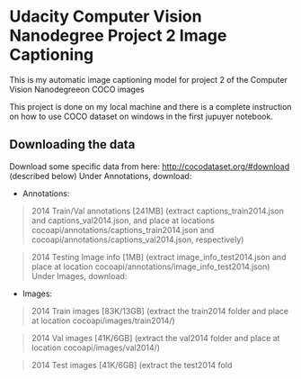 # Udacity Computer Vision Nanodegree Project 2 Image Captioning 
This is my automatic image captioning model for project 2 of the Computer Vision Nanodegreeon COCO images

This project is done on my local machine and there is a complete instruction on how to use COCO dataset on windows in the first jupuyer notebook.

## Downloading the data
Download some specific data from here: http://cocodataset.org/#download (described below) Under Annotations, download:

- Annotations:

> 2014 Train/Val annotations [241MB] (extract captions_train2014.json and captions_val2014.json, and place at locations cocoapi/annotations/captions_train2014.json and cocoapi/annotations/captions_val2014.json, respectively)

> 2014 Testing Image info [1MB] (extract image_info_test2014.json and place at location cocoapi/annotations/image_info_test2014.json) Under Images, download:

- Images:

> 2014 Train images [83K/13GB] (extract the train2014 folder and place at location cocoapi/images/train2014/)

> 2014 Val images [41K/6GB] (extract the val2014 folder and place at location cocoapi/images/val2014/)

> 2014 Test images [41K/6GB] (extract the test2014 fold
